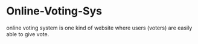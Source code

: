 # Online-Voting-Sys
online voting system is one kind of website where users (voters) are easily able to give vote.
